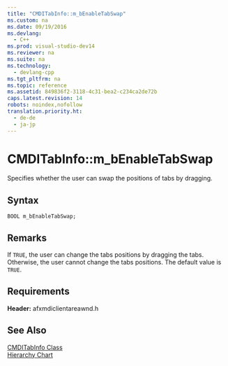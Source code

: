 ```yaml
---
title: "CMDITabInfo::m_bEnableTabSwap"
ms.custom: na
ms.date: 09/19/2016
ms.devlang: 
  - C++
ms.prod: visual-studio-dev14
ms.reviewer: na
ms.suite: na
ms.technology: 
  - devlang-cpp
ms.tgt_pltfrm: na
ms.topic: reference
ms.assetid: 849836f2-3118-4c31-bea2-c234ca2de72b
caps.latest.revision: 14
robots: noindex,nofollow
translation.priority.ht: 
  - de-de
  - ja-jp
---
```

# CMDITabInfo::m_bEnableTabSwap
Specifies whether the user can swap the positions of tabs by dragging.  
  
## Syntax  
  
```  
BOOL m_bEnableTabSwap;  
```  
  
## Remarks  
 If `TRUE`, the user can change the tabs positions by dragging the tabs. Otherwise, the user cannot change the tabs positions. The default value is `TRUE`.  
  
## Requirements  
 **Header:** afxmdiclientareawnd.h  
  
## See Also  
 [CMDITabInfo Class](../vs140/CMDITabInfo-Class.md)   
 [Hierarchy Chart](../vs140/Hierarchy-Chart.md)